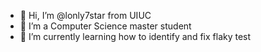 - 👋 Hi, I’m @lonly7star  from UIUC 
- 👀 I’m a Computer Science master student
- 🌱 I’m currently learning how to identify and fix flaky test

<!---
lonly7star/lonly7star is a ✨ special ✨ repository because its `README.md` (this file) appears on your GitHub profile.
You can click the Preview link to take a look at your changes.
--->
